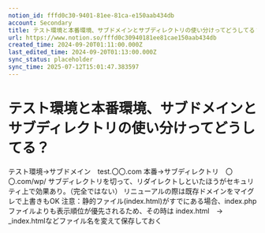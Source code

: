 ```yaml
---
notion_id: fffd0c30-9401-81ee-81ca-e150aab434db
account: Secondary
title: テスト環境と本番環境、サブドメインとサブディレクトリの使い分けってどうしてる？
url: https://www.notion.so/fffd0c30940181ee81cae150aab434db
created_time: 2024-09-20T01:11:00.000Z
last_edited_time: 2024-09-20T01:13:00.000Z
sync_status: placeholder
sync_time: 2025-07-12T15:01:47.383597
---
```

# テスト環境と本番環境、サブドメインとサブディレクトリの使い分けってどうしてる？

テスト環境→サブドメイン　test.〇〇.com
本番→サブディレクトリ　〇〇.com/wp/
サブディレクトリを切って、リダイレクトしといたほうがセキュリティ上で効果あり。（完全ではない）
リニューアルの際は既存ドメインをマイグレで上書きもOK
注意：静的ファイル(index.html)がすでにある場合、index.phpファイルよりも表示順位が優先されるため、その時は
index.html　→　_index.htmlなどファイル名を変えて保存しておく